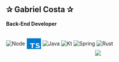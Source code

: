 ## ✰ Gabriel Costa ✰

<strong>Back-End Developer</strong>
<div style="display: inline_block"><br>
  <img align="center" alt="Node" height="30" width="40" src="https://cdn.jsdelivr.net/gh/devicons/devicon/icons/nodejs/nodejs-original.svg">
  <img align="center" alt="Type" height="30" width="40" src="https://raw.githubusercontent.com/devicons/devicon/master/icons/typescript/typescript-plain.svg">
  <img align="center" alt="Java" height="30" width="40" src="https://cdn.jsdelivr.net/gh/devicons/devicon/icons/java/java-original.svg">
  <img align="center" alt="Kt" height="30" width="40" src="https://cdn.jsdelivr.net/gh/devicons/devicon/icons/kotlin/kotlin-plain.svg">
    <img align="center" alt="Spring" height="30" width="40" src="https://cdn.jsdelivr.net/gh/devicons/devicon/icons/spring/spring-original.svg">
  <img align="center" alt="Rust" height="40" width="40" src="https://icons-for-free.com/download-icon-vscode+icons+type+rust-1324451477410103145_0.svg">
</div>
<div align="center" >
  <img align="center" heighr="150" src="https://rustacean.net/assets/rustacean-flat-happy.svg" >
</div>
  
